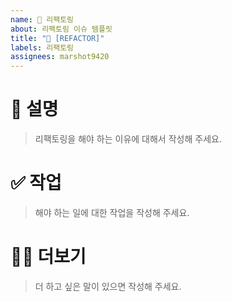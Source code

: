 ```yaml
---
name: 🔨 리팩토링
about: 리팩토링 이슈 템플릿
title: "🔨 [REFACTOR]"
labels: 리팩토링
assignees: marshot9420
---
```


# 🔨 설명

> 리팩토링을 해야 하는 이유에 대해서 작성해 주세요.

# ✅ 작업

> 해야 하는 일에 대한 작업을 작성해 주세요.

# 🙋🏻 더보기

> 더 하고 싶은 말이 있으면 작성해 주세요.
